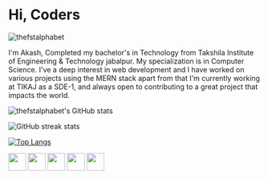 
# Hi, Coders

<p align="left"> <img src="https://komarev.com/ghpvc/?username=thefstalphabet&label=Profile%20views&color=0e75b6&style=flat" alt="thefstalphabet" /> </p>

I'm Akash, Completed my bachelor's in Technology from Takshila Institute of Engineering & Technology jabalpur. My specialization is in Computer Science. I've a deep interest in web development and I have worked on various projects using the MERN stack apart from that I'm currently working at TIKAJ as a SDE-1, and always open to contributing to a great project that impacts the world.

![thefstalphabet's GitHub stats](https://github-readme-stats.vercel.app/api?username=thefstalphabet&show_icons=true&theme=radical)

![GitHub streak stats](https://github-readme-streak-stats.herokuapp.com/?user=thefstalphabet&theme=radical) 

[![Top Langs](https://github-readme-stats.vercel.app/api/top-langs/?username=thefstalphabet&layout=compact&theme=radical)](https://github.com/thefstalphabet/github-readme-stats)

<!-- socials -->
<a href="https://www.instagram.com/?hl=en"><img width="35px" src="https://user-images.githubusercontent.com/69709410/157648556-e51d7b27-0645-4692-8d30-931e54ce6431.png"/></a>
  <a href="https://www.facebook.com/people/Akash-Patel/100015248345332"><img width="35px" src="https://user-images.githubusercontent.com/69709410/157648577-35f6ecec-f4d7-4015-9dcc-399400173bf4.png"/></a>
  <a href="https://twitter.com/thefstalphabet"><img width="35px" src="https://user-images.githubusercontent.com/69709410/157648590-a5dbe021-aaf4-41b9-ab35-3d963ed54298.png"/></a>
  <a href="https://www.linkedin.com/in/thefstalphabet"><img width="35px" src="https://user-images.githubusercontent.com/69709410/157648594-ec89976b-46b7-4336-a60e-86e1726b0dac.png"/></a>
  <a href="https://discord.com/channels/841296370438373388"><img width="35px" src="https://user-images.githubusercontent.com/69709410/157648602-425ed27b-d699-4514-b43c-1fe48397509d.png"/></a>
